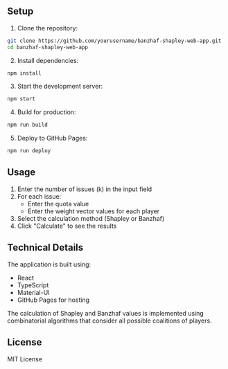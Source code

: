 
## Setup

1. Clone the repository:
```bash
git clone https://github.com/yourusername/banzhaf-shapley-web-app.git
cd banzhaf-shapley-web-app
```

2. Install dependencies:
```bash
npm install
```

3. Start the development server:
```bash
npm start
```

4. Build for production:
```bash
npm run build
```

5. Deploy to GitHub Pages:
```bash
npm run deploy
```

## Usage

1. Enter the number of issues (k) in the input field
2. For each issue:
   - Enter the quota value
   - Enter the weight vector values for each player
3. Select the calculation method (Shapley or Banzhaf)
4. Click "Calculate" to see the results

## Technical Details

The application is built using:
- React
- TypeScript
- Material-UI
- GitHub Pages for hosting

The calculation of Shapley and Banzhaf values is implemented using combinatorial algorithms that consider all possible coalitions of players.

## License

MIT License 
